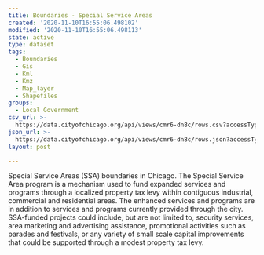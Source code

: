 ```yaml
---
title: Boundaries - Special Service Areas
created: '2020-11-10T16:55:06.498102'
modified: '2020-11-10T16:55:06.498113'
state: active
type: dataset
tags:
  - Boundaries
  - Gis
  - Kml
  - Kmz
  - Map_layer
  - Shapefiles
groups:
  - Local Government
csv_url: >-
  https://data.cityofchicago.org/api/views/cmr6-dn8c/rows.csv?accessType=DOWNLOAD
json_url: >-
  https://data.cityofchicago.org/api/views/cmr6-dn8c/rows.json?accessType=DOWNLOAD
layout: post

---
```

Special Service Areas (SSA) boundaries in Chicago. The Special Service Area program is a mechanism used to fund expanded services and programs through a localized property tax levy within contiguous industrial, commercial and residential areas. The enhanced services and programs are in addition to services and programs currently provided through the city. SSA-funded projects could include, but are not limited to, security services, area marketing and advertising assistance, promotional activities such as parades and festivals, or any variety of small scale capital improvements that could be supported through a modest property tax levy.

